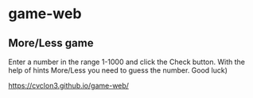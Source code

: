 # game-web

## More/Less game

Enter a number in the range 1-1000 and click the Check button. With the help of hints More/Less you need to guess the number. Good luck)

https://cvclon3.github.io/game-web/
